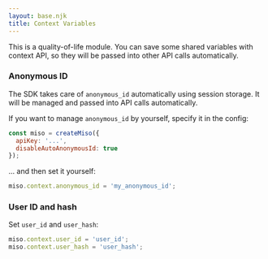 ```yaml
---
layout: base.njk
title: Context Variables
---
```


This is a quality-of-life module. You can save some shared variables with context API, so they will be passed into other API calls automatically.

### Anonymous ID

The SDK takes care of `anonymous_id` automatically using session storage. It will be managed and passed into API calls automatically.

If you want to manage `anonymous_id` by yourself, specify it in the config:

```js
const miso = createMiso({
  apiKey: '...',
  disableAutoAnonymousId: true
});
```

... and then set it yourself:

```js
miso.context.anonymous_id = 'my_anonymous_id';
```

### User ID and hash
Set `user_id` and `user_hash`:

```js
miso.context.user_id = 'user_id';
miso.context.user_hash = 'user_hash';
```
